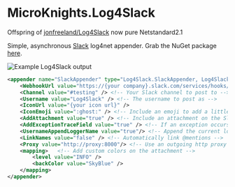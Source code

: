 MicroKnights.Log4Slack
=========
Offspring of [jonfreeland/Log4Slack](https://github.com/jonfreeland/Log4Slack) now pure Netstandard2.1

Simple, asynchronous [Slack](https://slack.com/) log4net appender. Grab the NuGet package [here](https://www.nuget.org/packages/Log4Slack/).

![Example Log4Slack output](ExampleOutput.png)

```xml
<appender name="SlackAppender" type="Log4Slack.SlackAppender, Log4Slack">
	<WebhookUrl value="https://{your company}.slack.com/services/hooks/incoming-webhook?token={your token}" /> <!-- Your Slack webhook URL -->
	<Channel value="#testing" /> <!-- Your Slack channel to post to -->
	<Username value="Log4Slack" /> <!-- The username to post as -->
	<IconUrl value="{your icon url}" />
	<IconEmoji value=":ghost:" /> <!-- Include an emoji to add a little character to your message -->
	<AddAttachment value="true" /> <!-- Include an attachment on the Slack message with additional details -->
	<AddExceptionTraceField value="true" /> <!-- If an exception occurs, add its trace as a field on the message attachment -->
	<UsernameAppendLoggerName value="true"/> <!-- Append the current logger name to the Slack username -->
	<LinkNames value="false" /> <!-- Automatically link @mentions -->
	<Proxy value="http://proxy:8000"/> <!-- Use an outgoing http proxy -->
	<mapping>	<!-- Add custom colors on the attachment -->
		<level value="INFO" />
		<backColor value="SkyBlue" />
	</mapping>
</appender>
```
